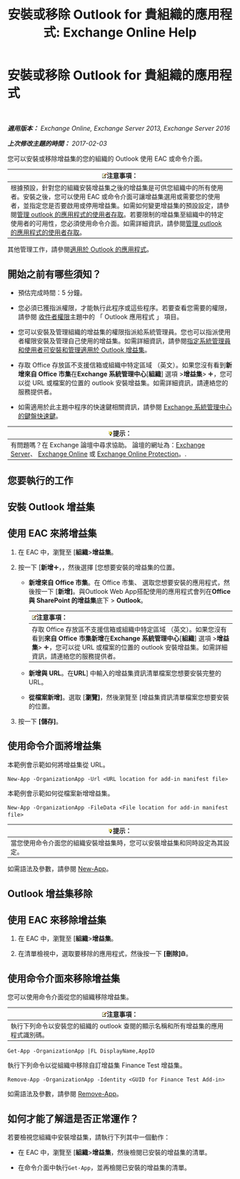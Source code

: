 ﻿---
title: '安裝或移除 Outlook for 貴組織的應用程式: Exchange Online Help'
TOCTitle: 安裝或移除 Outlook for 貴組織的應用程式
ms:assetid: 112f3ef7-9943-4a1e-8a42-e08e8e9f67f4
ms:mtpsurl: https://technet.microsoft.com/zh-tw/library/JJ943752(v=EXCHG.150)
ms:contentKeyID: 52062517
ms.date: 05/23/2018
mtps_version: v=EXCHG.150
ms.translationtype: MT
---

# 安裝或移除 Outlook for 貴組織的應用程式

 

_**適用版本：** Exchange Online, Exchange Server 2013, Exchange Server 2016_

_**上次修改主題的時間：** 2017-02-03_

您可以安裝或移除增益集的您的組織的 Outlook 使用 EAC 或命令介面。

<table>
<thead>
<tr class="header">
<th><img src="images/Bb124558.note(EXCHG.150).gif" title="注意事項" alt="注意事項" />注意事項：</th>
</tr>
</thead>
<tbody>
<tr class="odd">
<td>根據預設，針對您的組織安裝增益集之後的增益集是可供您組織中的所有使用者。安裝之後，您可以使用 EAC 或命令介面可讓增益集選用或需要您的使用者，並指定您是否要啟用或停用增益集。如需如何變更增益集的預設設定，請參閱<a href="manage-user-access-to-add-ins-for-outlook-exchange-online-help.md">管理 outlook 的應用程式的使用者存取</a>。若要限制的增益集至組織中的特定使用者的可用性，您必須使用命令介面。如需詳細資訊，請參閱<a href="manage-user-access-to-add-ins-for-outlook-exchange-online-help.md">管理 outlook 的應用程式的使用者存取</a>。</td>
</tr>
</tbody>
</table>


其他管理工作，請參閱[適用於 Outlook 的應用程式](add-ins-for-outlook-exchange-2013-help.md)。

## 開始之前有哪些須知？

  - 預估完成時間：5 分鐘。

  - 您必須已獲指派權限，才能執行此程序或這些程序。若要查看您需要的權限，請參閱 [收件者權限](recipients-permissions-exchange-2013-help.md)主題中的 「 Outlook 應用程式 」 項目。

  - 您可以安裝及管理組織的增益集的權限指派給系統管理員。您也可以指派使用者權限安裝及管理自己使用的增益集。如需詳細資訊，請參閱[指定系統管理員和使用者可安裝和管理適用於 Outlook 增益集](specify-the-administrators-and-users-who-can-install-and-manage-add-ins-for-outlook-exchange-2013-help.md)。

  - 存取 Office 存放區不支援信箱或組織中特定區域 （英文）。如果您沒有看到**新增來自 Office 市集**在**Exchange 系統管理中心**\[**組織**\] 選項 \>**增益集**\> ![加入圖示](images/JJ218640.c1e75329-d6d7-4073-a27d-498590bbb558(EXCHG.150).gif "加入圖示")，您可以從 URL 或檔案的位置的 outlook 安裝增益集。如需詳細資訊，請連絡您的服務提供者。

  - 如需適用於此主題中程序的快速鍵相關資訊，請參閱 [Exchange 系統管理中心的鍵盤快速鍵](keyboard-shortcuts-in-the-exchange-admin-center-exchange-online-protection-help.md)。

<table>
<thead>
<tr class="header">
<th><img src="images/Bb124558.tip(EXCHG.150).gif" title="提示" alt="提示" />提示：</th>
</tr>
</thead>
<tbody>
<tr class="odd">
<td>有問題嗎？在 Exchange 論壇中尋求協助。 論壇的網址為：<a href="https://go.microsoft.com/fwlink/p/?linkid=60612">Exchange Server</a>、 <a href="https://go.microsoft.com/fwlink/p/?linkid=267542">Exchange Online</a> 或 <a href="https://go.microsoft.com/fwlink/p/?linkid=285351">Exchange Online Protection</a>。.</td>
</tr>
</tbody>
</table>


## 您要執行的工作

## 安裝 Outlook 增益集

## 使用 EAC 來將增益集

1.  在 EAC 中，瀏覽至 \[**組織**\>**增益集**。

2.  按一下 \[**新增**![加入圖示](images/JJ218640.c1e75329-d6d7-4073-a27d-498590bbb558(EXCHG.150).gif "加入圖示")，，然後選擇 \[您想要安裝的增益集的位置。
    
      - **新增來自 Office 市集**。在 Office 市集、 選取您想要安裝的應用程式，然後按一下 \[**新增\]**。與Outlook Web App搭配使用的應用程式會列在**Office 與 SharePoint 的增益集**底下 \> **Outlook**。
        
        <table>
        <thead>
        <tr class="header">
        <th><img src="images/Bb124558.note(EXCHG.150).gif" title="注意事項" alt="注意事項" />注意事項：</th>
        </tr>
        </thead>
        <tbody>
        <tr class="odd">
        <td>存取 Office 存放區不支援信箱或組織中特定區域 （英文）。如果您沒有看到<strong>來自 Office 市集新增</strong>在<strong>Exchange 系統管理中心</strong>[<strong>組織</strong>] 選項 &gt;<strong>增益集</strong>&gt; <img src="images/JJ218640.c1e75329-d6d7-4073-a27d-498590bbb558(EXCHG.150).gif" title="加入圖示" alt="加入圖示" />，您可以從 URL 或檔案的位置的 outlook 安裝增益集。如需詳細資訊，請連絡您的服務提供者。</td>
        </tr>
        </tbody>
        </table>
    
      - **新增與 URL**。在**URL**\] 中輸入的增益集資訊清單檔案您想要安裝完整的 URL。
    
      - **從檔案新增\]**。選取 \[**瀏覽\]**，然後瀏覽至 \[增益集資訊清單檔案您想要安裝的位置。

3.  按一下 **\[儲存\]**。

## 使用命令介面將增益集

本範例會示範如何將增益集從 URL。

    New-App -OrganizationApp -Url <URL location for add-in manifest file>

本範例會示範如何從檔案新增增益集。

    New-App -OrganizationApp -FileData <File location for add-in manifest file>

<table>
<thead>
<tr class="header">
<th><img src="images/Bb124558.tip(EXCHG.150).gif" title="提示" alt="提示" />提示：</th>
</tr>
</thead>
<tbody>
<tr class="odd">
<td>當您使用命令介面您的組織安裝增益集時，您可以安裝增益集和同時設定為其設定。</td>
</tr>
</tbody>
</table>


如需語法及參數，請參閱 [New-App](https://technet.microsoft.com/zh-tw/library/jj218722\(v=exchg.150\))。

## Outlook 增益集移除

## 使用 EAC 來移除增益集

1.  在 EAC 中，瀏覽至 \[**組織**\>**增益集**。

2.  在清單檢視中，選取要移除的應用程式，然後按一下 **\[刪除\]**![刪除圖示](images/JJ651670.14f639f6-61e8-4418-bbfb-0db14de9d2f5(EXCHG.150).gif "刪除圖示")。

## 使用命令介面來移除增益集

您可以使用命令介面從您的組織移除增益集。

<table>
<thead>
<tr class="header">
<th><img src="images/Bb124558.note(EXCHG.150).gif" title="注意事項" alt="注意事項" />注意事項：</th>
</tr>
</thead>
<tbody>
<tr class="odd">
<td>執行下列命令以安裝您的組織的 outlook 查閱的顯示名稱和所有增益集的應用程式識別碼。</td>
</tr>
</tbody>
</table>


    Get-App -OrganizationApp |FL DisplayName,AppID

執行下列命令以從組織中移除自訂增益集 Finance Test 增益集。

    Remove-App -OrganizationApp -Identity <GUID for Finance Test Add-in>

如需語法及參數，請參閱 [Remove-App](https://technet.microsoft.com/zh-tw/library/jj218709\(v=exchg.150\))。

## 如何才能了解這是否正常運作？

若要檢視您組織中安裝增益集，請執行下列其中一個動作：

  - 在 EAC 中，瀏覽至 \[**組織**\>**增益集**，然後檢閱已安裝的增益集的清單。

  - 在命令介面中執行`Get-App`，並再檢閱已安裝的增益集的清單。

